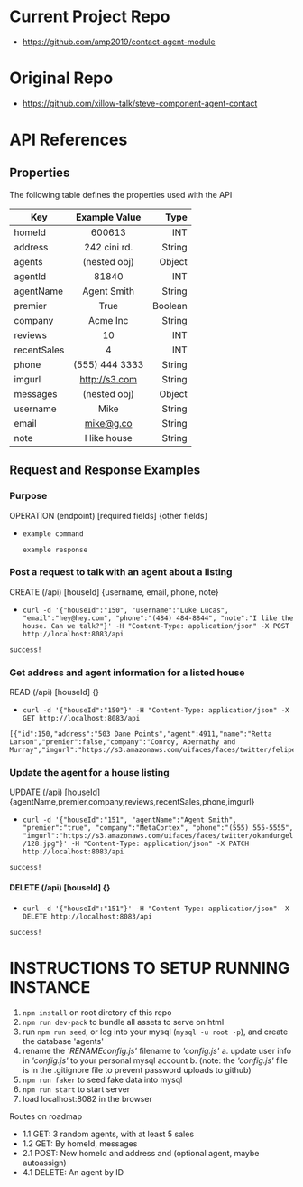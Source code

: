 # Current Project Repo

 - https://github.com/amp2019/contact-agent-module
 

# Original Repo

 - https://github.com/xillow-talk/steve-component-agent-contact


# API References 

## Properties

The following table defines the properties used with the API

| Key           | Example Value  | Type    |
| ------------- |:--------------:| -------:|
| homeId        | 600613         | INT     |
| address       | 242 cini rd.   | String  |
| agents        | (nested obj)   | Object  |
| agentId       | 81840          | INT     |
| agentName     | Agent Smith    | String  |
| premier       | True           | Boolean |
| company       | Acme Inc       | String  |
| reviews       | 10             | INT     |
| recentSales   | 4              | INT     |
| phone         | (555) 444 3333 | String  |
| imgurl        | http://s3.com  | String  |
| messages      | (nested obj)   | Object  |
| username      | Mike           | String  |
| email         | mike@g.co      | String  |
| note          | I like house   | String  |


## Request and Response Examples

### Purpose

OPERATION (endpoint) [required fields] {other fields}

  - `example command`

    ```
    example response
    ```

### Post a request to talk with an agent about a listing

CREATE (/api) [houseId] {username, email, phone, note}

  - `curl -d '{"houseId":"150", "username":"Luke Lucas", "email":"hey@hey.com", "phone":"(484) 484-8844", "note":"I like the house. Can we talk?"}' -H "Content-Type: application/json" -X POST http://localhost:8083/api`

```
success!
```

### Get address and agent information for a listed house

READ (/api) [houseId] {}

  - `curl -d '{"houseId":"150"}' -H "Content-Type: application/json" -X GET http://localhost:8083/api`
    
```
[{"id":150,"address":"503 Dane Points","agent":4911,"name":"Retta Larson","premier":false,"company":"Conroy, Abernathy and Murray","imgurl":"https://s3.amazonaws.com/uifaces/faces/twitter/felipeapiress/128.jpg"}]
```

### Update the agent for a house listing

UPDATE (/api) [houseId] {agentName,premier,company,reviews,recentSales,phone,imgurl}

  - `curl -d '{"houseId":"151", "agentName":"Agent Smith", "premier":"true", "company":"MetaCortex", "phone":"(555) 555-5555", "imgurl":"https://s3.amazonaws.com/uifaces/faces/twitter/okandungel/128.jpg"}' -H "Content-Type: application/json" -X PATCH http://localhost:8083/api`
    
```
success!
```

#### DELETE (/api) [houseId] {}

  - `curl -d '{"houseId":"151"}' -H "Content-Type: application/json" -X DELETE http://localhost:8083/api`
    
```
success!
```

# INSTRUCTIONS TO SETUP RUNNING INSTANCE

1) `npm install` on root dirctory of this repo
2) `npm run dev-pack` to bundle all assets to serve on html
3) run `npm run seed`, or log into your mysql (`mysql -u root -p`), and create the database 'agents'
4) rename the *'RENAMEconfig.js'* filename to *'config.js'*
  a. update user info in *'config.js'* to your personal mysql account
  b. (note: the *'config.js'* file is in the .gitignore file to prevent password uploads to github)
5) `npm run faker` to seed fake data into mysql
6) `npm run start` to start server
7) load localhost:8082 in the browser


Routes on roadmap

- 1.1 GET: 3 random agents, with at least 5 sales
- 1.2 GET: By homeId, messages
- 2.1 POST: New homeId and address and (optional agent, maybe autoassign)
- 4.1 DELETE: An agent by ID